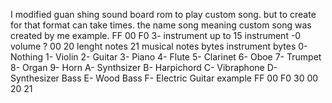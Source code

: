 I modified guan shing sound board rom to play custom song. but to create for that format can take times.
the name song meaning custom song was created by me
example.
FF 00 
F0 
3- instrument up to 15 instrument
-0 volume ? 
00 
20 lenght notes 
21 musical notes bytes
instrument bytes
0- Nothing 
1- Violin 
2- Guitar 
3- Piano 
4- Flute 
5- Clarinet 
6- Oboe 
7- Trumpet 
8- Organ 
9- Horn 
A- Synthsizer 
B- Harpichord 
C- Vibraphone 
D- Synthesizer Bass 
E- Wood Bass 
F- Electric Guitar 
example
FF 00 F0 30 00 20 21
